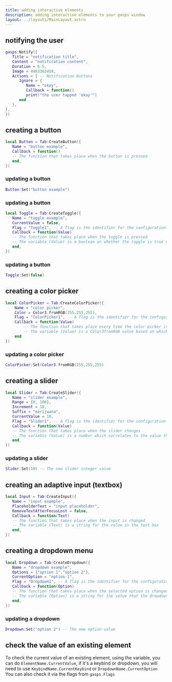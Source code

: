 ```yaml
---
title: adding interactive elements
description: adding interactive elements to your gasps window
layout: ../layouts/MainLayout.astro
---
```


## notifying the user

```lua
gasps:Notify({
   Title = "notification title",
   Content = "notification content",
   Duration = 6.5,
   Image = 4483362458,
   Actions = { -- Notification Buttons
      Ignore = {
         Name = "okay",
         Callback = function()
         print("the user tapped 'okay'")
      end
   },
},
})
```

## creating a button

```lua
local Button = Tab:CreateButton({
   Name = "button example",
   Callback = function()
   -- The function that takes place when the button is pressed
   end,
})
```

### updating a button

```lua
Button:Set("button example")
```

### updating a button

```lua
local Toggle = Tab:CreateToggle({
   Name = "toggle example",
   CurrentValue = false,
   Flag = "Toggle1", -- A flag is the identifier for the configuration file, make sure every element has a different flag if you're using configuration saving to ensure no overlaps
   Callback = function(Value)
   -- The function that takes place when the toggle is pressed
   -- The variable (Value) is a boolean on whether the toggle is true or false
   end,
})
```

### updating a button

```lua
Toggle:Set(false)
```

## creating a color picker

```lua
local ColorPicker = Tab:CreateColorPicker({
    Name = "color picker",
    Color = Color3.fromRGB(255,255,255),
    Flag = "ColorPicker1", -- A flag is the identifier for the configuration file, make sure every element has a different flag if you're using configuration saving to ensure no overlaps
    Callback = function(Value)
        -- The function that takes place every time the color picker is moved/changed
        -- The variable (Value) is a Color3fromRGB value based on which color is selected
    end
})
```

### updating a color picker

```lua
ColorPicker:Set(Color3.fromRGB(255,255,255)
```

## creating a slider

```lua
local Slider = Tab:CreateSlider({
   Name = "slider example",
   Range = {0, 100},
   Increment = 10,
   Suffix = "marijuana",
   CurrentValue = 10,
   Flag = "Slider1", -- A flag is the identifier for the configuration file, make sure every element has a different flag if you're using configuration saving to ensure no overlaps
   Callback = function(Value)
   -- The function that takes place when the slider changes
   -- The variable (Value) is a number which correlates to the value the slider is currently at
   end,
})
```

### updating a slider

```lua
Slider:Set(10) -- The new slider integer value
```

## creating an adaptive input (textbox)

```lua
local Input = Tab:CreateInput({
   Name = "input example",
   PlaceholderText = "input placeholder",
   RemoveTextAfterFocusLost = false,
   Callback = function(Text)
   -- The function that takes place when the input is changed
   -- The variable (Text) is a string for the value in the text box
   end,
})
```

## creating a dropdown menu

```lua
local Dropdown = Tab:CreateDropdown({
   Name = "dropdown example",
   Options = {"option 1","option 2"},
   CurrentOption = "option 1",
   Flag = "Dropdown1", -- A flag is the identifier for the configuration file, make sure every element has a different flag if you're using configuration saving to ensure no overlaps
   Callback = function(Option)
   -- The function that takes place when the selected option is changed
   -- The variable (Option) is a string for the value that the dropdown was changed to
   end,
})
```

### updating a dropdown

```lua
Dropdown:Set("option 2") -- The new option value
```

## check the value of an existing element

To check the current value of an existing element, using the variable, you can do `ElementName.CurrentValue`, if it's a keybind or dropdown, you will need to use `KeybindName.CurrentKeybind` or `DropdownName.CurrentOption`
You can also check it via the flags from `gasps.Flags`
